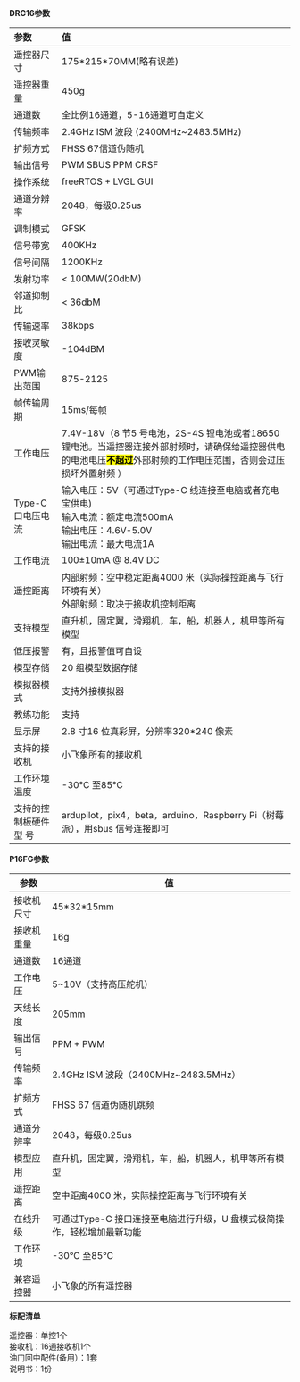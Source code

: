 **DRC16参数**

| 参数                                         | 值                                                                                                                  |
|:------------------------------------------ |:------------------------------------------------------------------------------------------------------------------ |
| 遥控器尺寸                                      | 175\*215\*70MM(略有误差)                                                                                               |
| 遥控器重量                                      | 450g                                                                                                               |
| 通道数                                        | 全比例16通道，5-16通道可自定义                                                                                                 |
| 传输频率                                       | 2.4GHz ISM 波段 \(2400MHz~2483.5MHz)                                                                                 |
| 扩频方式                                       | FHSS 67信道伪随机                                                                                                       |
| 输出信号                                       | PWM SBUS PPM CRSF                                                                                                  |
| 操作系统                                       | freeRTOS + LVGL GUI                                                                                                |
| 通道分辨率                                      | 2048，每级0.25us                                                                                                      |
| 调制模式                                       | GFSK                                                                                                               |
| 信号带宽                                       | 400KHz                                                                                                             |
| 信号间隔                                       | 1200KHz                                                                                                            |
| 发射功率                                       | < 100MW(20dbM)                                                                                                     |
| 邻道抑制比                                      | < 36dbM                                                                                                            |
| 传输速率                                       | 38kbps                                                                                                             |
| 接收灵敏度                                      | -104dBM                                                                                                            |
| PWM输出范围                                    | 875-2125                                                                                                           |
| 帧传输周期                                      | 15ms/每帧                                                                                                            |
| 工作电压                                       | 7.4V-18V（8 节5 号电池，2S-4S 锂电池或者18650 锂电池。当遥控器连接外部射频时，请确保给遥控器供电的电池电压<mark>****不超过****</mark>外部射频的工作电压范围，否则会过压损坏外置射频 ） |
| Type-C口电压电流<span>&nbsp;&nbsp;&nbsp;</span> | 输入电压：5V（可通过Type-C 线连接至电脑或者充电宝供电)  <br/>输入电流：额定电流500mA <br/>输出电压：4.6V-5.0V  <br/>输出电流：最大电流1A                        |
| 工作电流                                       | 100±10mA @ 8.4V DC                                                                                                 |
| 遥控距离                                       | 内部射频：空中稳定距离4000 米（实际操控距离与飞行环境有关） <br/>外部射频：取决于接收机控制距离                                                              |
| 支持模型                                       | 直升机，固定翼，滑翔机，车，船，机器人，机甲等所有模型                                                                                        |
| 低压报警                                       | 有，且报警值可自设                                                                                                          |
| 模型存储                                       | 20 组模型数据存储                                                                                                         |
| 模拟器模式                                      | 支持外接模拟器                                                                                                            |
| 教练功能                                       | 支持                                                                                                                 |
| 显示屏                                        | 2.8 寸16 位真彩屏，分辨率320*240 像素                                                                                         |
| 支持的接收机                                     | 小飞象所有的接收机                                                                                                          |
| 工作环境温度                                     | -30℃ 至85℃                                                                                                          |
| 支持的控制板硬件型 号                                | ardupilot，pix4，beta，arduino，Raspberry Pi（树莓派），用sbus 信号连接即可                                                         |

**P16FG参数**

| 参数    | 值                                        |
| ----- | ---------------------------------------- |
| 接收机尺寸 | 45\*32\*15mm                             |
| 接收机重量 | 16g                                      |
| 通道数   | 16通道                                     |
| 工作电压  | 5~10V（支持高压舵机）                            |
| 天线长度  | 205mm                                    |
| 输出信号  | PPM + PWM                                |
| 传输频率  | 2.4GHz ISM 波段（2400MHz~2483.5MHz）         |
| 扩频方式  | FHSS 67 信道伪随机跳频                          |
| 通道分辨率 | 2048，每级0.25us                            |
| 模型应用  | 直升机，固定翼，滑翔机，车，船，机器人，机甲等所有模型              |
| 遥控距离  | 空中距离4000 米，实际操控距离与飞行环境有关                 |
| 在线升级  | 可通过Type-C 接口连接至电脑进行升级，U 盘模式极简操作，轻松增加最新功能 |
| 工作环境  | -30℃ 至85℃                                |
| 兼容遥控器 | 小飞象的所有遥控器                                |

**标配清单**

遥控器：单控1个<br/>接收机：16通接收机1个<br/>油门回中配件(备用）：1套<br/>说明书：1份
